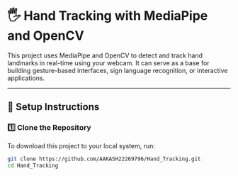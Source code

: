 # 🖐️ Hand Tracking with MediaPipe and OpenCV

This project uses MediaPipe and OpenCV to detect and track hand landmarks in real-time using your webcam. It can serve as a base for building gesture-based interfaces, sign language recognition, or interactive applications.

---

## 🔧 Setup Instructions

### 1️⃣ Clone the Repository

To download this project to your local system, run:

```bash
git clone https://github.com/AAKASH22269796/Hand_Tracking.git
cd Hand_Tracking
